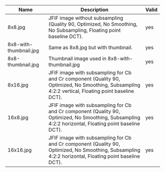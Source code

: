 | Name                   | Description                                                                                                                                           | Valid |
| ---------------------- | ----------------------------------------------------------------------------------------------------------------------------------------------------- | ----- |
| 8x8.jpg                | JFIF image without subsampling (Quality 90, Optimized, No Smoothing, No Subsampling, Floating point baseline DCT).                                    | yes   |
| 8x8-with-thumbnail.jpg | Same as 8x8.jpg but with thumbnail.                                                                                                                   | yes   |
| 8x8-thumbnail.jpg      | Thumbnail image used in 8x8-with-thumbnail.jpg                                                                                                        | yes   |
| 8x16.jpg               | JFIF image with subsampling for Cb and Cr component (Quality 90, Optimized, No Smoothing, Subsampling 4:2:2 vertical, Floating point baseline DCT).   | yes   |
| 16x8.jpg               | JFIF image with subsampling for Cb and Cr component (Quality 90, Optimized, No Smoothing, Subsampling 4:2:2 horizontal, Floating point baseline DCT). | yes   |
| 16x16.jpg              | JFIF image with subsampling for Cb and Cr component (Quality 90, Optimized, No Smoothing, Subsampling 4:2:2 horizontal, Floating point baseline DCT). | yes   |
